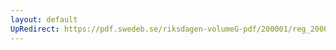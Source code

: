 ```yaml
---
layout: default
UpRedirect: https://pdf.swedeb.se/riksdagen-volumeG-pdf/200001/reg_200001/reg_200001_0212.pdf
---
```

